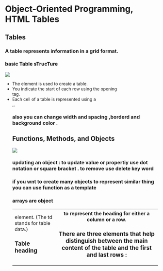 # Object-Oriented Programming, HTML Tables
## Tables
### A table represents information in a grid format.
### basic Table sTrucTure
![](https://slidetodoc.com/presentation_image_h/194b5c9f90e6c6cd91579c91c0a94582/image-13.jpg)
+ The <table> element is used to create a table.
+ You indicate the start of each row using the opening <tr> tag.
+ Each cell of a table is represented using a <td> element. (The td stands for table data.)
### Table heading <th> to represent the heading for either a column or a row.
### There are three elements that help distinguish between the main content of the table and the first and last rows : <thead>,<ttbody>,<tfoot>
### also you can change width and spacing ,borderd and background color .
## Functions, Methods, and Objects
![](https://miro.medium.com/max/1964/1*FV5pGUFrVhshmxQI9WdsuA.png)
### updating an object : to update value or propertiy use dot notation or square bracket . to remove use delete key word 
### if you wnt to create many objects to represent similar thing you can use function as a template
### arrays are object 

